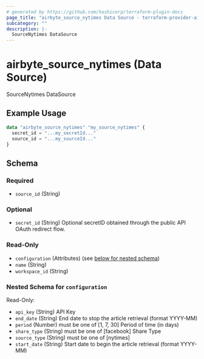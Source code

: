 ```yaml
---
# generated by https://github.com/hashicorp/terraform-plugin-docs
page_title: "airbyte_source_nytimes Data Source - terraform-provider-airbyte"
subcategory: ""
description: |-
  SourceNytimes DataSource
---
```


# airbyte_source_nytimes (Data Source)

SourceNytimes DataSource

## Example Usage

```terraform
data "airbyte_source_nytimes" "my_source_nytimes" {
  secret_id = "...my_secretId..."
  source_id = "...my_sourceId..."
}
```

<!-- schema generated by tfplugindocs -->
## Schema

### Required

- `source_id` (String)

### Optional

- `secret_id` (String) Optional secretID obtained through the public API OAuth redirect flow.

### Read-Only

- `configuration` (Attributes) (see [below for nested schema](#nestedatt--configuration))
- `name` (String)
- `workspace_id` (String)

<a id="nestedatt--configuration"></a>
### Nested Schema for `configuration`

Read-Only:

- `api_key` (String) API Key
- `end_date` (String) End date to stop the article retrieval (format YYYY-MM)
- `period` (Number) must be one of [1, 7, 30]
Period of time (in days)
- `share_type` (String) must be one of [facebook]
Share Type
- `source_type` (String) must be one of [nytimes]
- `start_date` (String) Start date to begin the article retrieval (format YYYY-MM)


